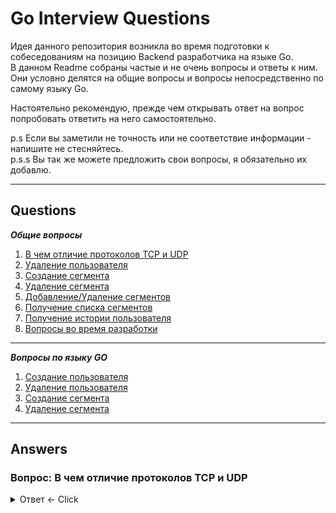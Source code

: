 # Go Interview Questions
Идея данного репозитория возникла во время подготовки к собеседованиям на позицию Backend разработчика на языке Go.  
В данном Readme собраны частые и не очень вопросы и ответы к ним. Они условно делятся на общие вопросы и вопросы непосредственно по самому языку Go.  

Настоятельно рекомендую, прежде чем открывать ответ на вопрос попробовать ответить на него самостоятельно.

p.s Если вы заметили не точность или не соответствие информации - напишите не стесняйтесь.  
p.s.s Вы так же можете предложить свои вопросы, я обязательно их добавлю.

---

## Questions

***Общие вопросы***
1. [В чем отличие протоколов TCP и UDP](#tcp-udp)
2. [Удаление пользователя](#del-user)
3. [Создание сегмента](#create-seg)
4. [Удаление сегмента](#del-seg)
5. [Добавление/Удаление сегментов](#add-remove)
6. [Получение списка сегментов](#seg-list)
7. [Получение истории пользователя](#user-history)
8. [Вопросы во время разработки](#decisions)

---

***Вопросы по языку GO***
1. [Создание пользователя](#create-user)
2. [Удаление пользователя](#del-user)
3. [Создание сегмента](#create-seg)
4. [Удаление сегмента](#del-seg)

---

## Answers

### Вопрос: В чем отличие протоколов TCP и UDP <a name="tcp-udp"></a>

<details>
  <summary>Ответ <- Click</summary>
* TCP (Transmission Control Protocol):
    * Ориентирован на установление надежного соединения.
    * Ошибки корректируются; потерянные или поврежденные пакеты пересылаются.
    * Поддерживает управление потоком и перегрузкой.
    * Нормально работает в условиях высокой задержки.
* UDP (User Datagram Protocol):
    * Безусловный протокол, не устанавливает соединение.
    * Ошибки не корректируются; потерянные пакеты не восстанавливаются.
    * Не поддерживает управление потоком и перегрузкой.
    * Обычно быстрее, чем TCP.
* Когда UDP предпочтительнее:
    * Потоковое медиа, онлайн-игры, VoIP — там, где задержка критична и потеря пакетов допустима.
</details>
